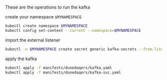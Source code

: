 
These are the operations to run the kafka

create your namespace `$MYNAMESPACE`

```bash
kubectl create namespace $MYNAMESPACE
kubectl config set-context --current --namespace=$MYNAMESPACE
```
import the external listener
```bash
kubectl -n $MYNAMESPACE create secret generic kafka-secrets --from-literal=EXTERNAL_LISTENER=<your desired server>
```

apply the kafka

```bash
kubectl apply -f manifests/dunedaqers/kafka.yaml
kubectl apply -f manifests/dunedaqers/kafka-svc.yaml
```